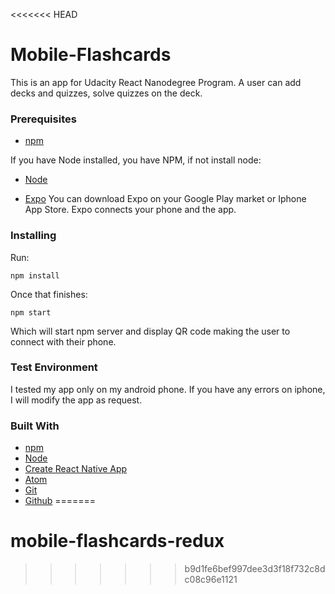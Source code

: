 <<<<<<< HEAD
# Mobile-Flashcards

This is an app for Udacity React Nanodegree Program.
A user can add decks and quizzes, solve quizzes on the deck.

### Prerequisites
* [npm](https://www.npmjs.com/)

If you have Node installed, you have NPM, if not install node:

* [Node](https://nodejs.org/en/)

* [Expo](https://expo.io/)
You can download Expo on your Google Play market or Iphone App Store.
Expo connects your phone and the app.

### Installing
Run:
```
npm install
```
Once that finishes:
```
npm start
```
Which will start npm server and display QR code making the user to connect with their phone.

### Test Environment
I tested my app only on my android phone. If you have any errors on iphone,
I will modify the app as request.

### Built With
* [npm](https://www.npmjs.com/)
* [Node](https://nodejs.org/en/)
* [Create React Native App](https://github.com/react-community/create-react-native-app)
* [Atom](https://atom.io)
* [Git](https://git-scm.com/)
* [Github](https://github.com/)
=======
# mobile-flashcards-redux
>>>>>>> b9d1fe6bef997dee3d3f18f732c8dc08c96e1121
